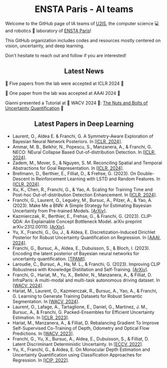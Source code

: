 <div align="center">
  <h1>ENSTA Paris - AI teams </h1>
</div>

Welcome to the GitHub page of IA teams of [U2IS](http://u2is.ensta-paris.fr/?lang=en), the computer science 💻 and robotics 🤖 laboratory of [ENSTA Paris](https://www.ensta-paris.fr/en)!

This GitHub organization includes codes and resources mostly centered on vision, uncertainty, and deep learning.

Don't hesitate to reach out and follow if you are interested!

<div align="center">
  <h2> Latest News </h2>
</div>

🎉 Five papers from the lab were accepted at ICLR 2024 🎉

🎉 One paper from the lab was accepted at AAAI 2024 🎉

Gianni presented a Tutorial at 🌴 WACV 2024 🌴: [The Nuts and Bolts of Uncertainty Quantification](ensta-u2is.github.io/uqt/) 🎉

<div align="center">
  <h2> Latest Papers in Deep Learning </h2>
</div>

- Laurent, O., Aldea E. & Franchi, G. A Symmetry-Aware Exploration of Bayesian Neural Network Posteriors. In [[ICLR, 2024]](https://arxiv.org/pdf/2310.08287.pdf).
- Ammar, M. B., Belkhir, N., Popescu, S., Manzanera, A., & Franchi, G. NECO: NEural Collapse Based Out-of-distribution Detection. In [[ICLR, 2024]](https://arxiv.org/pdf/2310.06823.pdf).
- Zadem, M., Mover, S., & Nguyen, S. M. Reconciling Spatial and Temporal Abstractions for Goal Representation. In [[ICLR, 2024]](https://arxiv.org/abs/2401.09870).
- Brellmann, D., Berthier, E., Filliat, D., & Frehse, G. (2023). On Double-Descent in Reinforcement Learning with LSTD and Random Features. In [[ICLR, 2024]](https://arxiv.org/abs/2310.05518).
- Xu, K., Chen, R., Franchi, G., & Yao, A. Scaling for Training Time and Post-hoc Out-of-distribution Detection Enhancement. In [[ICLR, 2024]](https://arxiv.org/pdf/2310.00227.pdf).
- Franchi, G., Laurent, O., Leguéry, M., Bursuc, A., Pilzer, A., & Yao, A. (2023). Make Me a BNN: A Simple Strategy for Estimating Bayesian Uncertainty from Pre-trained Models. [[ArXiv]](https://arxiv.org/abs/2312.15297).
- Kazmierczak, R., Berthier, E., Frehse, G., & Franchi, G. (2023). CLIP-QDA: An Explainable Concept Bottleneck Model. arXiv preprint arXiv:2312.00110. [[ArXiv]](https://arxiv.org/pdf/2312.00110.pdf).
- Yu, X., Franchi, G., Gu, J., & Aldea, E. Discretization-Induced Dirichlet Posterior for Robust Uncertainty Quantification on Regression. In [[AAAI, 2024]](https://arxiv.org/pdf/2308.09065.pdf).
- Franchi, G., Bursuc, A., Aldea, E., Dubuisson, S., & Bloch, I. (2023). Encoding the latent posterior of Bayesian neural networks for uncertainty quantification. [[TPAMI]](https://arxiv.org/pdf/2012.02818.pdf).
- Laroudie, C., Bursuc, A., Ha, M. L., & Franchi, G. (2023). Improving CLIP Robustness with Knowledge Distillation and Self-Training. [[ArXiv]](https://arxiv.org/pdf/2309.10361.pdf).
- Franchi, G., Hariat, M., Yu, X., Belkhir, N., Manzanera, A., & Filliat, D. InfraParis: A multi-modal and multi-task autonomous driving dataset. In [[WACV, 2024]](https://arxiv.org/pdf/2309.15751.pdf).
- Hariat, M., Laurent, O., Kazmierczak, R., Bursuc, A., Yao, A., & Franchi, G. Learning to Generate Training Datasets for Robust Semantic Segmentation. In [[WACV, 2024]](https://arxiv.org/abs/2308.02535).
- Laurent, O., Lafage, A., Tartaglione, E., Daniel, G., Martinez, J. M., Bursuc, A., & Franchi, G. Packed-Ensembles for Efficient Uncertainty Estimation. In [[ICLR, 2023]](https://arxiv.org/pdf/2210.09184.pdf).
- Hariat, M., Manzanera, A., & Filliat, D. Rebalancing Gradient To Improve Self-Supervised Co-Training of Depth, Odometry and Optical Flow Predictions. In [[WACV, 2023]](https://hal.science/hal-03964607/file/wacv23.pdf).
- Franchi, G., Yu, X., Bursuc, A., Aldea, E., Dubuisson, S., & Filliat, D. Latent Discriminant Deterministic Uncertainty. In [[ECCV, 2022]](https://arxiv.org/pdf/2207.10130.pdf).
- Yu, X., Franchi, G., & Aldea, E. On Monocular Depth Estimation and Uncertainty Quantification using Classification Approaches for Regression. In [[ICIP, 2022]](https://hal.science/hal-03775941/document).
